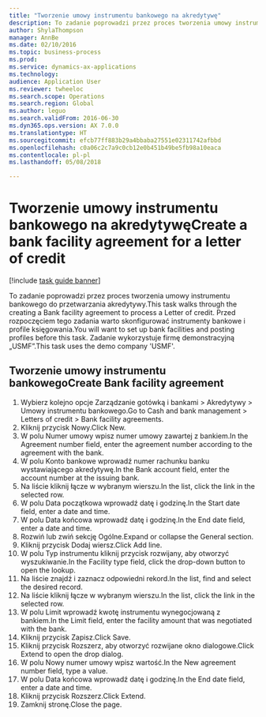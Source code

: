 ```yaml
--- 
title: "Tworzenie umowy instrumentu bankowego na akredytywę"
description: To zadanie poprowadzi przez proces tworzenia umowy instrumentu bankowego do przetwarzania akredytywy.
author: ShylaThompson
manager: AnnBe
ms.date: 02/10/2016
ms.topic: business-process
ms.prod: 
ms.service: dynamics-ax-applications
ms.technology: 
audience: Application User
ms.reviewer: twheeloc
ms.search.scope: Operations
ms.search.region: Global
ms.author: leguo
ms.search.validFrom: 2016-06-30
ms.dyn365.ops.version: AX 7.0.0
ms.translationtype: HT
ms.sourcegitcommit: efcb77ff883b29a4bbaba27551e02311742afbbd
ms.openlocfilehash: c0a06c2c7a9c0cb12e0b451b49be5fb98a10eaca
ms.contentlocale: pl-pl
ms.lasthandoff: 05/08/2018

---
```

# <a name="create-a-bank-facility-agreement-for-a-letter-of-credit"></a><span data-ttu-id="8f333-103">Tworzenie umowy instrumentu bankowego na akredytywę</span><span class="sxs-lookup"><span data-stu-id="8f333-103">Create a bank facility agreement for a letter of credit</span></span>

[!include [task guide banner](../../includes/task-guide-banner.md)]

<span data-ttu-id="8f333-104">To zadanie poprowadzi przez proces tworzenia umowy instrumentu bankowego do przetwarzania akredytywy.</span><span class="sxs-lookup"><span data-stu-id="8f333-104">This task walks through the creating a Bank facility agreement to process a Letter of credit.</span></span> <span data-ttu-id="8f333-105">Przed rozpoczęciem tego zadania warto skonfigurować instrumenty bankowe i profile księgowania.</span><span class="sxs-lookup"><span data-stu-id="8f333-105">You will want to set up bank facilities and posting profiles before this task.</span></span>  <span data-ttu-id="8f333-106">Zadanie wykorzystuje firmę demonstracyjną „USMF”.</span><span class="sxs-lookup"><span data-stu-id="8f333-106">This task uses the demo company 'USMF'.</span></span>  


## <a name="create-bank-facility-agreement"></a><span data-ttu-id="8f333-107">Tworzenie umowy instrumentu bankowego</span><span class="sxs-lookup"><span data-stu-id="8f333-107">Create Bank facility agreement</span></span>
1. <span data-ttu-id="8f333-108">Wybierz kolejno opcje Zarządzanie gotówką i bankami > Akredytywy > Umowy instrumentu bankowego.</span><span class="sxs-lookup"><span data-stu-id="8f333-108">Go to Cash and bank management > Letters of credit > Bank facility agreements.</span></span>
2. <span data-ttu-id="8f333-109">Kliknij przycisk Nowy.</span><span class="sxs-lookup"><span data-stu-id="8f333-109">Click New.</span></span>
3. <span data-ttu-id="8f333-110">W polu Numer umowy wpisz numer umowy zawartej z bankiem.</span><span class="sxs-lookup"><span data-stu-id="8f333-110">In the Agreement number field, enter the agreement number according to the agreement with the bank.</span></span>
4. <span data-ttu-id="8f333-111">W polu Konto bankowe wprowadź numer rachunku banku wystawiającego akredytywę.</span><span class="sxs-lookup"><span data-stu-id="8f333-111">In the Bank account field, enter the account number at the issuing bank.</span></span>
5. <span data-ttu-id="8f333-112">Na liście kliknij łącze w wybranym wierszu.</span><span class="sxs-lookup"><span data-stu-id="8f333-112">In the list, click the link in the selected row.</span></span>
6. <span data-ttu-id="8f333-113">W polu Data początkowa wprowadź datę i godzinę.</span><span class="sxs-lookup"><span data-stu-id="8f333-113">In the Start date field, enter a date and time.</span></span>
7. <span data-ttu-id="8f333-114">W polu Data końcowa wprowadź datę i godzinę.</span><span class="sxs-lookup"><span data-stu-id="8f333-114">In the End date field, enter a date and time.</span></span>
8. <span data-ttu-id="8f333-115">Rozwiń lub zwiń sekcję Ogólne.</span><span class="sxs-lookup"><span data-stu-id="8f333-115">Expand or collapse the General section.</span></span>
9. <span data-ttu-id="8f333-116">Kliknij przycisk Dodaj wiersz.</span><span class="sxs-lookup"><span data-stu-id="8f333-116">Click Add line.</span></span>
10. <span data-ttu-id="8f333-117">W polu Typ instrumentu kliknij przycisk rozwijany, aby otworzyć wyszukiwanie.</span><span class="sxs-lookup"><span data-stu-id="8f333-117">In the Facility type field, click the drop-down button to open the lookup.</span></span>
11. <span data-ttu-id="8f333-118">Na liście znajdź i zaznacz odpowiedni rekord.</span><span class="sxs-lookup"><span data-stu-id="8f333-118">In the list, find and select the desired record.</span></span>
12. <span data-ttu-id="8f333-119">Na liście kliknij łącze w wybranym wierszu.</span><span class="sxs-lookup"><span data-stu-id="8f333-119">In the list, click the link in the selected row.</span></span>
13. <span data-ttu-id="8f333-120">W polu Limit wprowadź kwotę instrumentu wynegocjowaną z bankiem.</span><span class="sxs-lookup"><span data-stu-id="8f333-120">In the Limit field, enter the facility amount that was negotiated with the bank.</span></span>
14. <span data-ttu-id="8f333-121">Kliknij przycisk Zapisz.</span><span class="sxs-lookup"><span data-stu-id="8f333-121">Click Save.</span></span>
15. <span data-ttu-id="8f333-122">Kliknij przycisk Rozszerz, aby otworzyć rozwijane okno dialogowe.</span><span class="sxs-lookup"><span data-stu-id="8f333-122">Click Extend to open the drop dialog.</span></span>
16. <span data-ttu-id="8f333-123">W polu Nowy numer umowy wpisz wartość.</span><span class="sxs-lookup"><span data-stu-id="8f333-123">In the New agreement number field, type a value.</span></span>
17. <span data-ttu-id="8f333-124">W polu Data końcowa wprowadź datę i godzinę.</span><span class="sxs-lookup"><span data-stu-id="8f333-124">In the End date field, enter a date and time.</span></span>
18. <span data-ttu-id="8f333-125">Kliknij przycisk Rozszerz.</span><span class="sxs-lookup"><span data-stu-id="8f333-125">Click Extend.</span></span>
19. <span data-ttu-id="8f333-126">Zamknij stronę.</span><span class="sxs-lookup"><span data-stu-id="8f333-126">Close the page.</span></span>


